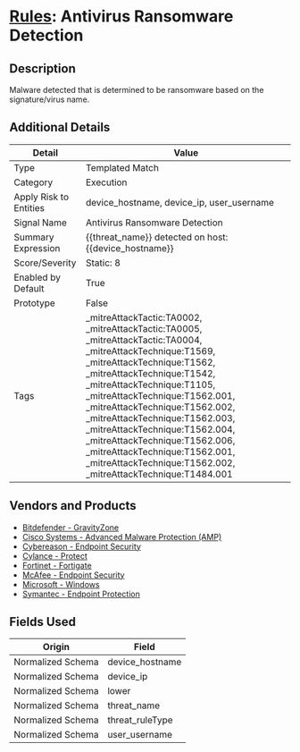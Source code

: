 # [Rules](README.md): Antivirus Ransomware Detection

## Description
Malware detected that is determined to be ransomware based on the signature/virus name.

## Additional Details
|Detail|Value|
|----|----|
|Type|Templated Match|
|Category|Execution|
|Apply Risk to Entities|device_hostname, device_ip, user_username|
|Signal Name|Antivirus Ransomware Detection|
|Summary Expression|{{threat_name}} detected on host: {{device_hostname}}|
|Score/Severity|Static: 8|
|Enabled by Default|True|
|Prototype|False|
|Tags|_mitreAttackTactic:TA0002, _mitreAttackTactic:TA0005, _mitreAttackTactic:TA0004, _mitreAttackTechnique:T1569, _mitreAttackTechnique:T1562, _mitreAttackTechnique:T1542, _mitreAttackTechnique:T1105, _mitreAttackTechnique:T1562.001, _mitreAttackTechnique:T1562.002, _mitreAttackTechnique:T1562.003, _mitreAttackTechnique:T1562.004, _mitreAttackTechnique:T1562.006, _mitreAttackTechnique:T1562.001, _mitreAttackTechnique:T1562.002, _mitreAttackTechnique:T1484.001|
## Vendors and Products
- [Bitdefender - GravityZone](../products/046b3623-69fe-409f-9e80-fd3ebef0654f.md)
- [Cisco Systems - Advanced Malware Protection (AMP)](../products/7eaa4c44-5b7f-4d9e-8c1c-c4105c2b7506.md)
- [Cybereason - Endpoint Security](../products/12d00042-d90d-4055-a171-01a1f635a613.md)
- [Cylance - Protect](../products/60829f4a-7acb-47d1-ad23-8424fcf83dcb.md)
- [Fortinet - Fortigate](../products/c57e2c85-4fc1-4fb7-8fa1-dbc5235231ad.md)
- [McAfee - Endpoint Security](../products/c91067a3-e972-4a73-ac14-75df12d49cc8.md)
- [Microsoft - Windows](../products/1ff7546c-cb36-4a24-87f7-89d2cecc5761.md)
- [Symantec - Endpoint Protection](../products/eb2f69a8-8d13-447f-9859-1ad0979b4a24.md)


## Fields Used

|Origin|Field|
|----|----|
|Normalized Schema|device_hostname|
|Normalized Schema|device_ip|
|Normalized Schema|lower|
|Normalized Schema|threat_name|
|Normalized Schema|threat_ruleType|
|Normalized Schema|user_username|


